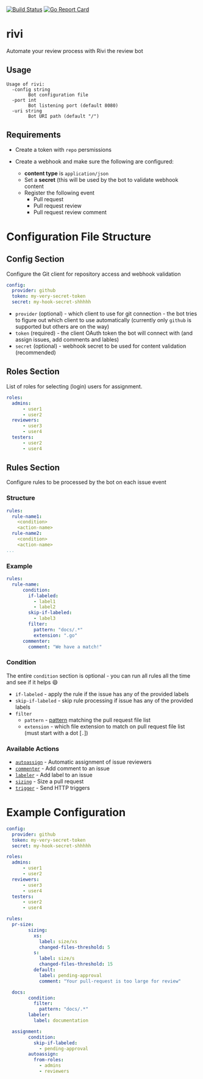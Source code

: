 [![Build Status](https://travis-ci.org/bivas/rivi.svg?branch=development)](https://travis-ci.org/bivas/rivi)
[![Go Report Card](https://goreportcard.com/badge/github.com/bivas/rivi)](https://goreportcard.com/report/github.com/bivas/rivi)

# rivi
Automate your review process with Rivi the review bot

## Usage
```
Usage of rivi:
  -config string
    	Bot configuration file
  -port int
    	Bot listening port (default 8080)
  -uri string
    	Bot URI path (default "/")
```

## Requirements

- Create a token with `repo` persmissions
- Create a webhook and make sure the following are configured:


  - **content type** is `application/json`
  - Set a **secret** (this will be used by the bot to validate webhook content
  - Register the following event
    - Pull request
    - Pull request review
    - Pull request review comment

# Configuration File Structure

## Config Section

Configure the Git client for repository access and webhook validation
```yaml
config:
  provider: github
  token: my-very-secret-token
  secret: my-hook-secret-shhhhh 
```

- `provider` (optional) - which client to use for git connection - the bot tries to figure out which client to use automatically (currently only `github` is supported but others are on the way)
- `token` (required) - the client OAuth token the bot will connect with (and assign issues, add comments and lables)
- `secret` (optional) - webhook secret to be used for content validation (recommended)

## Roles Section

List of roles for selecting (login) users for assignment. 
```yaml
roles:
  admins:
      - user1
      - user2
  reviewers:
      - user3
      - user4
  testers:
      - user2
      - user4
```

## Rules Section

Configure rules to be processed by the bot on each issue event
### Structure

```yaml
rules:
  rule-name1:
    <condition>
    <action-name>
  rule-name2:
    <condition>
    <action-name>
...
```

### Example
```yaml
rules:
  rule-name:
      condition:
        if-labeled:
          - label1
          - label2
        skip-if-labeled:
          - label3
        filter:
          pattern: "docs/.*"
          extension: ".go"
      commenter:
        comment: "We have a match!"
```
### Condition

The entire `condition` section is optional - you can run all rules all the time and see if it helps :smile:
- `if-labeled` - apply the rule if the issue has any of the provided labels
- `skip-if-labeled` - skip rule processing if issue has any of the provided labels
- `filter`
  - `pattern` - [pattern](https://golang.org/s/re2syntax) matching the pull request file list
  - `extension` - which file extension to match on pull request file list (must start with a dot [`.`])

### Available Actions
- [`autoassign`](bot/actions/autoassign/autoassign.md) - Automatic assignment of issue reviewers
- [`commenter`](bot/actions/commenter/commenter.md) - Add comment to an issue
- [`labeler`](bot/actions/labeler/labeler.md) - Add label to an issue
- [`sizing`](bot/actions/sizing/sizing.md) - Size a pull request
- [`trigger`](bot/actions/trigger/trigger.md) - Send HTTP triggers

# Example Configuration

```yaml
config:
  provider: github
  token: my-very-secret-token
  secret: my-hook-secret-shhhhh

roles:
  admins:
      - user1
      - user2
  reviewers:
      - user3
      - user4
  testers:
      - user2
      - user4

rules:
  pr-size:
        sizing:
          xs:
            label: size/xs
            changed-files-threshold: 5
          s:
            label: size/s
            changed-files-threshold: 15
          default:
            label: pending-approval
            comment: "Your pull-request is too large for review"

  docs:
        condition:
          filter:
            pattern: "docs/.*"
        labeler:
          label: documentation

  assignment:
        condition:
          skip-if-labeled:
            - pending-approval
        autoassign:
          from-roles:
            - admins
            - reviewers
```
